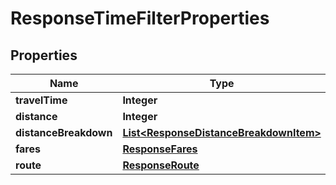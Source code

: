 

# ResponseTimeFilterProperties

## Properties

Name | Type | Description | Notes
------------ | ------------- | ------------- | -------------
**travelTime** | **Integer** |  |  [optional]
**distance** | **Integer** |  |  [optional]
**distanceBreakdown** | [**List&lt;ResponseDistanceBreakdownItem&gt;**](ResponseDistanceBreakdownItem.md) |  |  [optional]
**fares** | [**ResponseFares**](ResponseFares.md) |  |  [optional]
**route** | [**ResponseRoute**](ResponseRoute.md) |  |  [optional]




